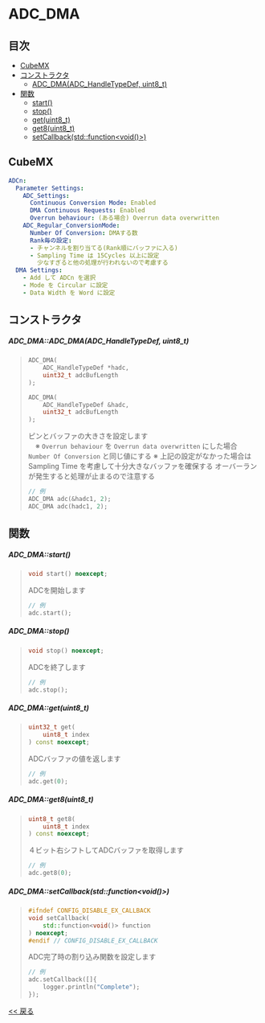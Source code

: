 # ADC_DMA

## 目次
- [CubeMX](#cubemx)
- [コンストラクタ](#コンストラクタ)
  - [ADC_DMA(ADC_HandleTypeDef, uint8_t)](#adc_dmaadc_dmaadc_handletypedef-uint8_t)
- [関数](#関数)
  - [start()](#adc_dmastart)
  - [stop()](#adc_dmastop)
  - [get(uint8_t)](#adc_dmagetuint8_t)
  - [get8(uint8_t)](#adc_dmaget8uint8_t)
  - [setCallback(std::function<void()>)](#adc_dmasetcallbackstdfunctionvoid)
  
## CubeMX
```yaml
ADCn:
  Parameter Settings:
    ADC_Settings:
      Continuous Conversion Mode: Enabled
      DMA Continuous Requests: Enabled
      Overrun behaviour: (ある場合) Overrun data overwritten
    ADC_Regular_ConversionMode:
      Number Of Conversion: DMAする数
      Rank毎の設定:
      - チャンネルを割り当てる(Rank順にバッファに入る)
      - Sampling Time は 15Cycles 以上に設定
        少なすぎると他の処理が行われないので考慮する
  DMA Settings:
    - Add して ADCn を選択
    - Mode を Circular に設定
    - Data Width を Word に設定
```

## コンストラクタ
##### ADC_DMA::ADC_DMA(ADC_HandleTypeDef, uint8_t)
> ```c++
> ADC_DMA(
>     ADC_HandleTypeDef *hadc,
>     uint32_t adcBufLength
> );
> ```
> ```c++
> ADC_DMA(
>     ADC_HandleTypeDef &hadc,
>     uint32_t adcBufLength
> );
> ```
> ピンとバッファの大きさを設定します  
>　※ `Overrun behaviour` を `Overrun data overwritten` にした場合  
>    `Number Of Conversion` と同じ値にする
> ※ 上記の設定がなかった場合は Sampling Time を考慮して十分大きなバッファを確保する
>   オーバーランが発生すると処理が止まるので注意する
> ```c++
> // 例
> ADC_DMA adc(&hadc1, 2);
> ADC_DMA adc(hadc1, 2);
> ```

## 関数
##### ADC_DMA::start()
> ```c++
> void start() noexcept;
> ```
> ADCを開始します  
> ```c++
> // 例
> adc.start();
> ```

##### ADC_DMA::stop()
> ```c++
> void stop() noexcept;
> ```
> ADCを終了します  
> ```c++
> // 例
> adc.stop();
> ```

##### ADC_DMA::get(uint8_t)
> ```c++
> uint32_t get(
>     uint8_t index
> ) const noexcept;
> ```
> ADCバッファの値を返します  
> ```c++
> // 例
> adc.get(0);
> ```

##### ADC_DMA::get8(uint8_t)
> ```c++
> uint8_t get8(
>     uint8_t index
> ) const noexcept;
> ```
> ４ビット右シフトしてADCバッファを取得します
> ```c++
> // 例
> adc.get8(0);
> ```

##### ADC_DMA::setCallback(std::function<void()>)
> ```c++
> #ifndef CONFIG_DISABLE_EX_CALLBACK
> void setCallback(
>     std::function<void()> function
> ) noexcept;
> #endif // CONFIG_DISABLE_EX_CALLBACK
> ```
> ADC完了時の割り込み関数を設定します
> ```c++
> // 例
> adc.setCallback([]{
>     logger.println("Complete");
> });
> ```

[<< 戻る](../INDEX.md)